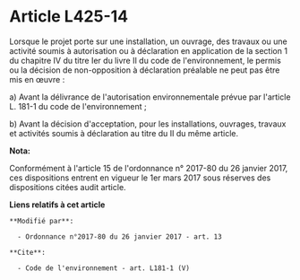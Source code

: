# Article L425-14

Lorsque le projet porte sur une installation, un ouvrage, des travaux ou une activité soumis à autorisation ou à déclaration
en application de la section 1 du chapitre IV du titre Ier du livre II du code de l'environnement, le permis ou la décision
de non-opposition à déclaration préalable ne peut pas être mis en œuvre : 

a) Avant la délivrance de l'autorisation environnementale prévue par l'article L. 181-1 du code de l'environnement ; 

b) Avant la décision d'acceptation, pour les installations, ouvrages, travaux et activités soumis à déclaration au titre du
II du même article.

**Nota:**

Conformément à l'article 15 de l'ordonnance n° 2017-80 du 26 janvier 2017, ces dispositions entrent en vigueur le 1er mars
2017 sous réserves des dispositions citées audit article.

**Liens relatifs à cet article**

	**Modifié par**:

	  - Ordonnance n°2017-80 du 26 janvier 2017 - art. 13

	**Cite**:

	  - Code de l'environnement - art. L181-1 (V)
